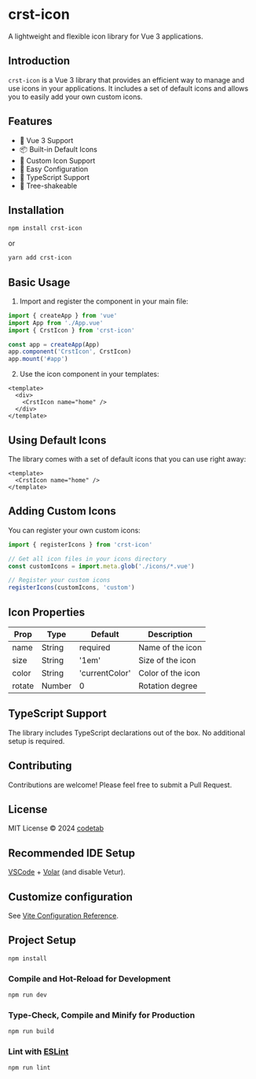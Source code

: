 # crst-icon

A lightweight and flexible icon library for Vue 3 applications.

## Introduction

`crst-icon` is a Vue 3 library that provides an efficient way to manage and use icons in your applications. It includes a set of default icons and allows you to easily add your own custom icons.

## Features

- 🚀 Vue 3 Support
- 📦 Built-in Default Icons
- 🎨 Custom Icon Support
- 🔧 Easy Configuration
- 💪 TypeScript Support
- 🎯 Tree-shakeable

## Installation

```bash
npm install crst-icon
```

or

```bash
yarn add crst-icon
```

## Basic Usage

1. Import and register the component in your main file:

```javascript
import { createApp } from 'vue'
import App from './App.vue'
import { CrstIcon } from 'crst-icon'

const app = createApp(App)
app.component('CrstIcon', CrstIcon)
app.mount('#app')
```

2. Use the icon component in your templates:

```vue
<template>
  <div>
    <CrstIcon name="home" />
  </div>
</template>
```

## Using Default Icons

The library comes with a set of default icons that you can use right away:

```vue
<template>
  <CrstIcon name="home" />
</template>
```

## Adding Custom Icons

You can register your own custom icons:

```javascript
import { registerIcons } from 'crst-icon'

// Get all icon files in your icons directory
const customIcons = import.meta.glob('./icons/*.vue')

// Register your custom icons
registerIcons(customIcons, 'custom')
```

## Icon Properties

| Prop   | Type   | Default        | Description       |
| ------ | ------ | -------------- | ----------------- |
| name   | String | required       | Name of the icon  |
| size   | String | '1em'          | Size of the icon  |
| color  | String | 'currentColor' | Color of the icon |
| rotate | Number | 0              | Rotation degree   |

## TypeScript Support

The library includes TypeScript declarations out of the box. No additional setup is required.

## Contributing

Contributions are welcome! Please feel free to submit a Pull Request.

## License

MIT License © 2024 [codetab](https://github.com/codetaab)

## Recommended IDE Setup

[VSCode](https://code.visualstudio.com/) + [Volar](https://marketplace.visualstudio.com/items?itemName=Vue.volar) (and disable Vetur).

## Customize configuration

See [Vite Configuration Reference](https://vite.dev/config/).

## Project Setup

```sh
npm install
```

### Compile and Hot-Reload for Development

```sh
npm run dev
```

### Type-Check, Compile and Minify for Production

```sh
npm run build
```

### Lint with [ESLint](https://eslint.org/)

```sh
npm run lint
```
